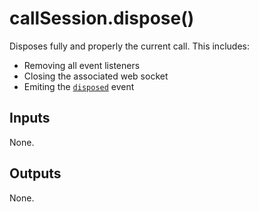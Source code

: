 # callSession.dispose()

Disposes fully and properly the current call. This includes:

* Removing all event listeners
* Closing the associated web socket
* Emiting the [`disposed`](disposed.md) event

## Inputs 

None.

## Outputs 

None.


